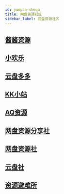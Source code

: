 ```yaml
---
id: yunpan-shequ
title: 网盘资源社区
sidebar_label: 网盘资源社区
---
```

## [酱酱资源](http://wpxj.ewp.cc/)


## [小欢乐](https://www.xiaohuanle.com/)


## [云盘多多](https://yunpanduoduo.com/)


## [KK小站](https://kkxz.vip/)


## [AQ资源](https://wpzy.cc/)


## [网盘资源分享社](https://bbs.77zys.com/)


## [网盘资源社](https://www.wpzyk.cn/)



## [云盘社](https://pan.ifun.cool/)


## [资源避难所](https://daiguaji.com/)





